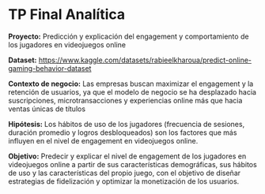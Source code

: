 # TP Final Analítica

**Proyecto:** Predicción y explicación del engagement y comportamiento de los jugadores en videojuegos online

**Dataset:** https://www.kaggle.com/datasets/rabieelkharoua/predict-online-gaming-behavior-dataset

**Contexto de negocio:** Las empresas buscan maximizar el engagement y la retención de usuarios, ya que el modelo de negocio se ha desplazado hacia suscripciones, microtransacciones y experiencias online más que hacia ventas únicas de títulos

**Hipótesis:** Los hábitos de uso de los jugadores (frecuencia de sesiones, duración promedio y logros desbloqueados) son los factores que más influyen en el nivel de engagement en videojuegos online.

**Objetivo:** Predecir y explicar el nivel de engagement de los jugadores en videojuegos online a partir de sus características demográficas, sus hábitos de uso y las características del propio juego, con el objetivo de diseñar estrategias de fidelización y optimizar la monetización de los usuarios.
